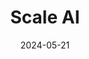 ---  
layout: startup_page  
title: "Scale AI"  
id: "scale.com"  
permalink: "/scaleaiscale.com05212024/"  
website: "https://scale.com/"  
funding_round: "Series F"  
funding_amount: "$1B"  
investors: "Accel, Amazon, Meta, Cisco, Intel, AMD, ServiceNow, DFJ Growth, WCM, Elad Gil, Nvidia, Coatue, Y Combinator, Index Ventures, Founders Fund, Tiger Global Management, Thrive Capital, Spark Capital, Greenoaks, Wellington Management, Nat Friedman"  
about: "Scale AI provides data labeling services for companies training machine learning models. They manage and annotate large datasets, crucial for AI system training across various industries. Their services ensure data is correctly annotated and primed for model training, specializing in industry-specific needs."  
markets: "AI, Machine Learning, Data Annotation"  
hq: "San Francisco, California, United States"  
founded_year: "2016"  
linkedin: "https://www.linkedin.com/company/scaleai"  
twitter: "https://twitter.com/scale_ai"  
instagram: ""  
facebook: "https://www.facebook.com/scaleapi"  
crunchbase: "https://www.crunchbase.com/organization/scale-2"  
pitchbook: "https://pitchbook.com/profiles/company/163154-17"  

date_display: "21-May-2024"  
date: "2024-05-21"

# SEO Optimization  
meta_title: "Scale AI - Series F Funding ($1B)"  
meta_description: "Scale AI, Scale AI provides data labeling services for companies training machine learning models. They manage and annotate large datasets, crucial for AI syste..."  
meta_keywords: "Scale AI, AI, Machine Learning, Data Annotation, Series F funding"  
canonical_url: "https://startup.projectstartups.com/scaleaiscale.com05212024/"  
---